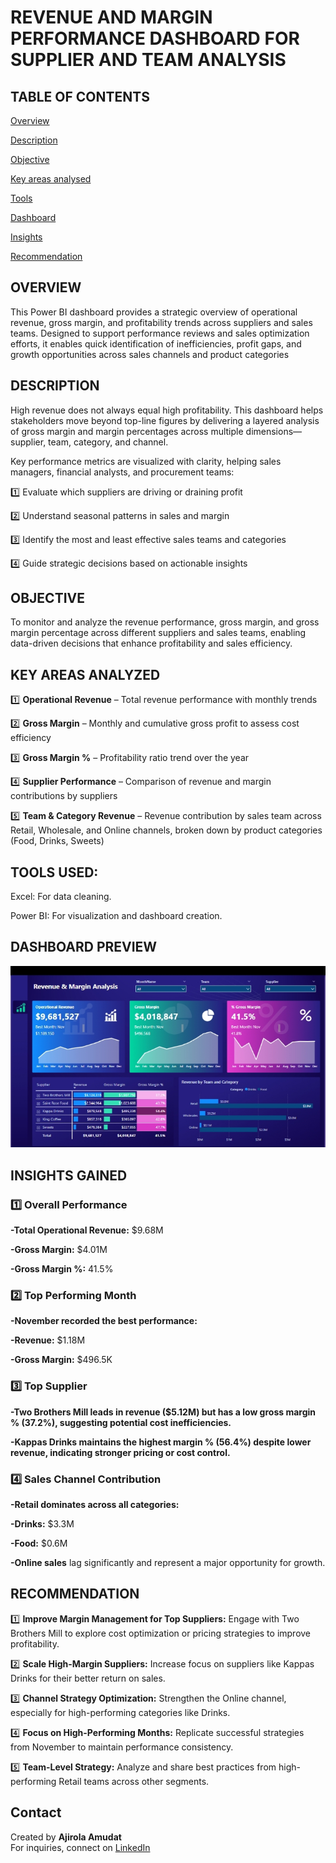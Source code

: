 # REVENUE AND MARGIN PERFORMANCE DASHBOARD FOR SUPPLIER AND TEAM ANALYSIS 

## TABLE OF CONTENTS 
 [Overview]()

 [Description]() 
 
 [Objective]() 
  
 [Key areas analysed]() 
 
 [Tools]()
 
 [Dashboard]()
 
 [Insights]() 
 
 [Recommendation]() 

## OVERVIEW 
This Power BI dashboard provides a strategic overview of operational revenue, gross margin, and profitability trends across suppliers and sales teams. Designed to support performance reviews and sales optimization efforts, it enables quick identification of inefficiencies, profit gaps, and growth opportunities across sales channels and product categories

## DESCRIPTION
High revenue does not always equal high profitability. This dashboard helps stakeholders move beyond top-line figures by delivering a layered analysis of gross margin and margin percentages across multiple dimensions—supplier, team, category, and channel.

Key performance metrics are visualized with clarity, helping sales managers, financial analysts, and procurement teams:

1️⃣ Evaluate which suppliers are driving or draining profit

2️⃣ Understand seasonal patterns in sales and margin

3️⃣ Identify the most and least effective sales teams and categories

4️⃣ Guide strategic decisions based on actionable insights

## OBJECTIVE 
To monitor and analyze the revenue performance, gross margin, and gross margin percentage across different suppliers and sales teams, enabling data-driven decisions that enhance profitability and sales efficiency.

## KEY AREAS ANALYZED
1️⃣ **Operational Revenue** – Total revenue performance with monthly trends

2️⃣ **Gross Margin** – Monthly and cumulative gross profit to assess cost efficiency

3️⃣ **Gross Margin %** – Profitability ratio trend over the year

4️⃣ **Supplier Performance** – Comparison of revenue and margin contributions by suppliers

5️⃣ **Team & Category Revenue** – Revenue contribution by sales team across Retail, Wholesale, and Online channels, broken down by product categories (Food, Drinks, Sweets)

## TOOLS USED:

Excel: For data cleaning.

Power BI: For visualization and dashboard creation.

## DASHBOARD PREVIEW 

![Revenue Dashboard](Screenshot_20250512-075443.jpg)

## INSIGHTS GAINED
### 1️⃣ Overall Performance

**-Total Operational Revenue:** $9.68M

**-Gross Margin:** $4.01M

**-Gross Margin %:** 41.5%

### 2️⃣ Top Performing Month

**-November recorded the best performance:**

**-Revenue:** $1.18M

**-Gross Margin:** $496.5K

### 3️⃣ Top Supplier

**-Two Brothers Mill leads in revenue ($5.12M) but has a low gross margin % (37.2%), suggesting potential cost inefficiencies.**

**-Kappas Drinks maintains the highest margin % (56.4%) despite lower revenue, indicating stronger pricing or cost control.**


### 4️⃣ Sales Channel Contribution

**-Retail dominates across all categories:**

**-Drinks:** $3.3M

**-Food:** $0.6M

**-Online sales** lag significantly and represent a major opportunity for growth.

## RECOMMENDATION 
1️⃣ **Improve Margin Management for Top Suppliers:** Engage with Two Brothers Mill to explore cost optimization or pricing strategies to improve profitability.

2️⃣ **Scale High-Margin Suppliers:** Increase focus on suppliers like Kappas Drinks for their better return on sales.

3️⃣ **Channel Strategy Optimization:** Strengthen the Online channel, especially for high-performing categories like Drinks.

4️⃣ **Focus on High-Performing Months:** Replicate successful strategies from November to maintain performance consistency.

5️⃣ **Team-Level Strategy:** Analyze and share best practices from high-performing Retail teams across other segments.

## Contact
Created by **Ajirola Amudat**  
For inquiries, connect on [LinkedIn](https://www.linkedin.com/in/ajirola)
